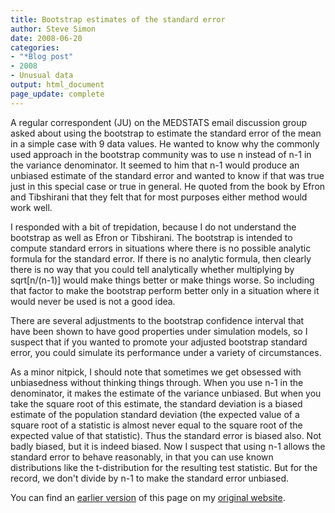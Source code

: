 ```yaml
---
title: Bootstrap estimates of the standard error
author: Steve Simon
date: 2008-06-20
categories:
- "*Blog post"
- 2008
- Unusual data
output: html_document
page_update: complete
---
```


A regular correspondent (JU) on the MEDSTATS email discussion group asked about using the bootstrap to estimate the standard error of the mean in a simple case with 9 data values. He wanted to know why the commonly used approach in the bootstrap community was to use n instead of n-1 in the variance denominator. It seemed to him that n-1 would produce an unbiased estimate of the standard error and wanted to know if that was true just in this special case or true in general. He quoted from the book by Efron and Tibshirani that they felt that for most purposes either method would work well.

I responded with a bit of trepidation, because I do not understand the bootstrap as well as Efron or Tibshirani. The bootstrap is intended to compute standard errors in situations where there is no possible analytic formula for the standard error. If there is no analytic formula, then clearly there is no way that you could tell analytically whether multiplying by sqrt\[n/(n-1)\] would make things better or make things worse. So including that factor to make the bootstrap perform better only in a situation where it would never be used is not a good idea.

There are several adjustments to the bootstrap confidence interval that have been shown to have good properties under simulation models, so I suspect that if you wanted to promote your adjusted bootstrap standard error, you could simulate its performance under a variety of circumstances.

As a minor nitpick, I should note that sometimes we get obsessed with unbiasedness without thinking things through. When you use n-1 in the denominator, it makes the estimate of the variance unbiased. But when you take the square root of this estimate, the standard deviation is a biased estimate of the population standard deviation (the expected value of a square root of a statistic is almost never equal to the square root of the expected value of that statistic). Thus the standard error is biased also. Not badly biased, but it is indeed biased. Now I suspect that using n-1 allows the standard error to behave reasonably, in that you can use known distributions like the t-distribution for the resulting test statistic. But for the record, we don't divide by n-1 to make the standard error unbiased.

You can find an [earlier version][sim1] of this page on my [original website][sim2].

[sim1]: http://www.pmean.com/08/BootstrapStandardError.html
[sim2]: http://www.pmean.com/original_site.html

